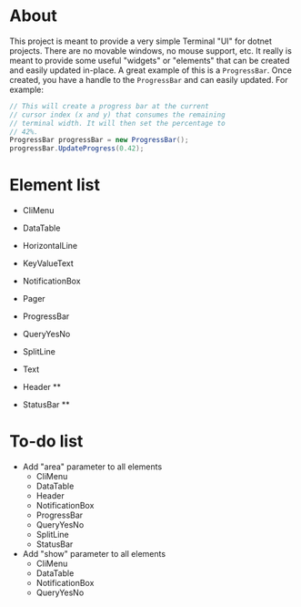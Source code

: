 # About
This project is meant to provide a very simple Terminal "UI" for dotnet 
projects. There are no movable windows, no mouse support, etc. It really 
is meant to provide some useful "widgets" or "elements" that can be created 
and easily updated in-place. A great example of this is a `ProgressBar`. 
Once created, you have a handle to the `ProgressBar` and can easily 
updated. For example:

```csharp
// This will create a progress bar at the current
// cursor index (x and y) that consumes the remaining
// terminal width. It will then set the percentage to
// 42%.
ProgressBar progressBar = new ProgressBar();
progressBar.UpdateProgress(0.42);
```

# Element list
  * CliMenu
  * DataTable
  * HorizontalLine
  * KeyValueText
  * NotificationBox
  * Pager
  * ProgressBar
  * QueryYesNo
  * SplitLine
  * Text

  * Header **
  * StatusBar **


# To-do list
* Add "area" parameter to all elements
  * CliMenu
  * DataTable
  * Header
  * NotificationBox
  * ProgressBar
  * QueryYesNo
  * SplitLine
  * StatusBar
* Add "show" parameter to all elements
  * CliMenu
  * DataTable
  * NotificationBox
  * QueryYesNo
